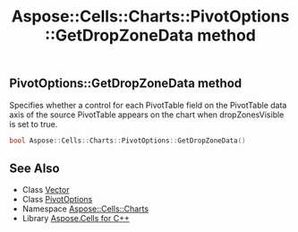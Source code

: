 ﻿---
title: Aspose::Cells::Charts::PivotOptions::GetDropZoneData method
linktitle: GetDropZoneData
second_title: Aspose.Cells for C++ API Reference
description: 'Aspose::Cells::Charts::PivotOptions::GetDropZoneData method. Specifies whether a control for each PivotTable field on the PivotTable data axis of the source PivotTable appears on the chart when dropZonesVisible is set to true in C++.'
type: docs
weight: 1000
url: /cpp/aspose.cells.charts/pivotoptions/getdropzonedata/
---
## PivotOptions::GetDropZoneData method


Specifies whether a control for each PivotTable field on the PivotTable data axis of the source PivotTable appears on the chart when dropZonesVisible is set to true.

```cpp
bool Aspose::Cells::Charts::PivotOptions::GetDropZoneData()
```

## See Also

* Class [Vector](../../../aspose.cells/vector/)
* Class [PivotOptions](../)
* Namespace [Aspose::Cells::Charts](../../)
* Library [Aspose.Cells for C++](../../../)
